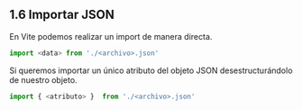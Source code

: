 ## 1.6 Importar JSON

En Vite podemos realizar un import de manera directa.

``` javascript
import <data> from './<archivo>.json'
```

Si queremos importar un único atributo del objeto JSON desestructurándolo de nuestro objeto.

``` javascript
import { <atributo> }  from './<archivo>.json'
```

